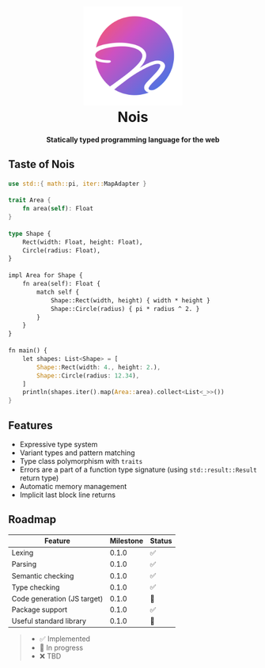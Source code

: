 <h1 align="center">
  <br>
  <img src="https://raw.githubusercontent.com/nois-lang/nois/master/data/logo/logo_web.svg" width="200">
  <br>
  Nois
  <br>
</h1>

<h4 align="center">Statically typed programming language for the web</h4>

## Taste of Nois

```rust
use std::{ math::pi, iter::MapAdapter }

trait Area {
    fn area(self): Float
}

type Shape {
    Rect(width: Float, height: Float),
    Circle(radius: Float),
}

impl Area for Shape {
    fn area(self): Float {
        match self {
            Shape::Rect(width, height) { width * height }
            Shape::Circle(radius) { pi * radius ^ 2. }
        }
    }
}

fn main() {
    let shapes: List<Shape> = [
        Shape::Rect(width: 4., height: 2.),
        Shape::Circle(radius: 12.34),
    ]
    println(shapes.iter().map(Area::area).collect<List<_>>())
}
```

## Features

- Expressive type system
- Variant types and pattern matching
- Type class polymorphism with `traits`
- Errors are a part of a function type signature (using `std::result::Result` return type)
- Automatic memory management
- Implicit last block line returns

## Roadmap

| Feature                     | Milestone | Status |
| --------------------------- | --------- | ------ |
| Lexing                      | 0.1.0     | ✅     |
| Parsing                     | 0.1.0     | ✅     |
| Semantic checking           | 0.1.0     | ✅     |
| Type checking               | 0.1.0     | ✅     |
| Code generation (JS target) | 0.1.0     | 🚧     |
| Package support             | 0.1.0     | ✅     |
| Useful standard library     | 0.1.0     | 🚧     |

> - ✅ Implemented
> - 🚧 In progress
> - ❌ TBD
